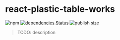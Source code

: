 # react-plastic-table-works

![npm](https://img.shields.io/npm/v/react-plastic-table-works)
[![dependencies Status](https://david-dm.org/homuler/react-plastic-table/status.svg?path=packages/react-plastic-table-works)](https://david-dm.org/homuler/react-plastic-table?path=packages/react-plastic-table-works)
![publish size](https://badgen.net/packagephobia/publish/react-plastic-table-works)

> TODO: description
